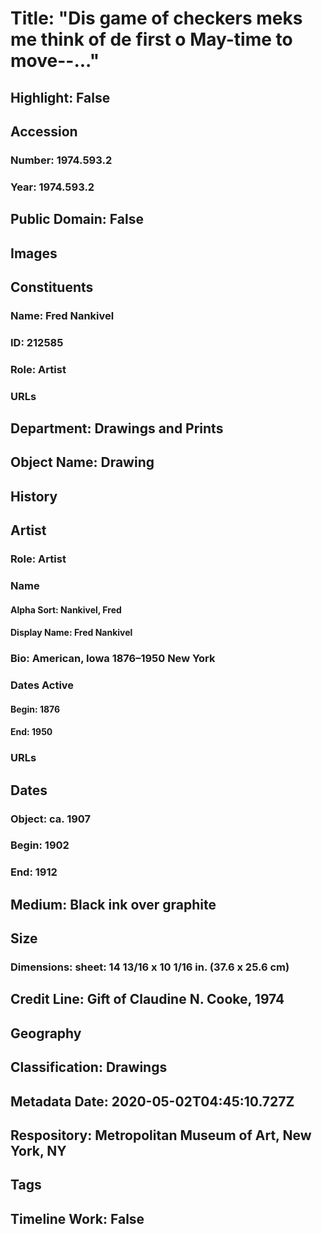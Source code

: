 # Title: "Dis game of checkers meks me think of de first o May-time to move--..."
## Highlight: False
## Accession
### Number: 1974.593.2
### Year: 1974.593.2
## Public Domain: False
## Images
## Constituents
### Name: Fred Nankivel
### ID: 212585
### Role: Artist
### URLs
## Department: Drawings and Prints
## Object Name: Drawing
## History
## Artist
### Role: Artist
### Name
#### Alpha Sort: Nankivel, Fred
#### Display Name: Fred Nankivel
### Bio: American, Iowa 1876–1950 New York
### Dates Active
#### Begin: 1876
#### End: 1950
### URLs
## Dates
### Object: ca. 1907
### Begin: 1902
### End: 1912
## Medium: Black ink over graphite
## Size
### Dimensions: sheet: 14 13/16 x 10 1/16 in. (37.6 x 25.6 cm)
## Credit Line: Gift of Claudine N. Cooke, 1974
## Geography
## Classification: Drawings
## Metadata Date: 2020-05-02T04:45:10.727Z
## Respository: Metropolitan Museum of Art, New York, NY
## Tags
## Timeline Work: False
